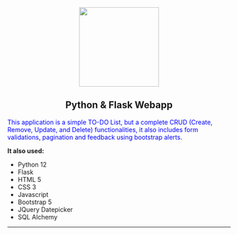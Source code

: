 
<div id="header" align="center">
  <img src="https://media.giphy.com/media/M9gbBd9nbDrOTu1Mqx/giphy.gif" width="180"/>
  
  <h2>Python & Flask Webapp</h2>
</div>

<div>
  <span style="color: blue;">
    This application is a simple TO-DO List, but a complete CRUD (Create, Remove, Update, and Delete) functionalities, it also includes form validations, pagination and feedback using bootstrap alerts.
  </span>

  <b>It also used:</b>
  <ul>
    <li>Python 12</li>
    <li>Flask</li>
    <li>HTML 5</li>
    <li>CSS 3</li>
    <li>Javascript</li>
    <li>Bootstrap 5</li>
    <li>JQuery Datepicker</li>
    <li>SQL Alchemy</li>
  </ul>

  <hr />
</div>
